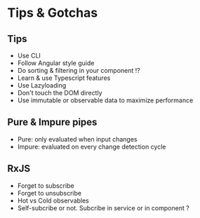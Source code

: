# Tips & Gotchas

## Tips

- Use CLI
- Follow Angular style guide
- Do sorting & filtering in your component !?
- Learn & use Typescript features
- Use Lazyloading
- Don't touch the DOM directly
- Use immutable or observable data to maximize performance

## Pure & Impure pipes

- Pure: only evaluated when input changes
- Impure: evaluated on every change detection cycle

## RxJS

- Forget to subscribe
- Forget to unsubscribe
- Hot vs Cold observables
- Self-subcribe or not. Subcribe in service or in component ?
